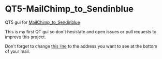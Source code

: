 # QT5-MailChimp_to_Sendinblue
QT5 gui for [MailChimp_to_Sendinblue](https://github.com/Seres67/MailChimp_to_Sendinblue)

This is my first QT gui so don't hesistate and open issues or pull requests to improve this project.

Don't forget to change [this line](https://github.com/Seres67/QT5-MailChimp_to_Sendinblue/blob/8ff142d999dafc7563d5474e0527b324f80c3305/mainwindow.cpp#L17) to the address you want to see at the bottom of your mail.
